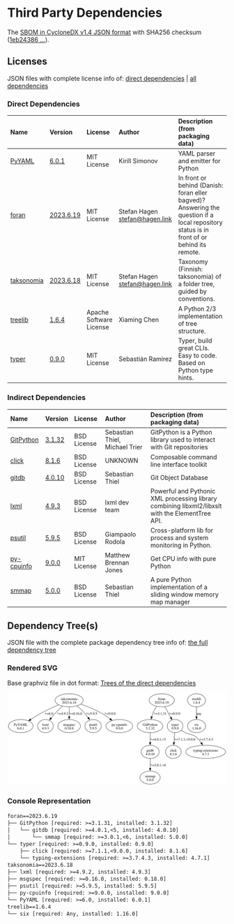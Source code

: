 # Third Party Dependencies

<!--[[[fill sbom_sha256()]]]-->
The [SBOM in CycloneDX v1.4 JSON format](https://git.sr.ht/~sthagen/liitos/blob/default/sbom/cdx.json) with SHA256 checksum ([1eb24386 ...](https://git.sr.ht/~sthagen/liitos/blob/default/sbom/cdx.json.sha256 "sha256:1eb2438609b141be1d9d089c04145c02cc9e2be17b32c1e654391ac46304dffa")).
<!--[[[end]]] (checksum: 30d94ea151d7f31f19a5d1421be102c7)-->
## Licenses 

JSON files with complete license info of: [direct dependencies](direct-dependency-licenses.json) | [all dependencies](all-dependency-licenses.json)

### Direct Dependencies

<!--[[[fill direct_dependencies_table()]]]-->
| Name                                                | Version                                                     | License                 | Author                           | Description (from packaging data)                                                                                                         |
|:----------------------------------------------------|:------------------------------------------------------------|:------------------------|:---------------------------------|:------------------------------------------------------------------------------------------------------------------------------------------|
| [PyYAML](https://pyyaml.org/)                       | [6.0.1](https://pypi.org/project/PyYAML/6.0.1/)             | MIT License             | Kirill Simonov                   | YAML parser and emitter for Python                                                                                                        |
| [foran](https://git.sr.ht/~sthagen/foran)           | [2023.6.19](https://pypi.org/project/foran/2023.6.19/)      | MIT License             | Stefan Hagen <stefan@hagen.link> | In front or behind (Danish: foran eller bagved)? Answering the question if a local repository status is in front of or behind its remote. |
| [taksonomia](https://git.sr.ht/~sthagen/taksonomia) | [2023.6.18](https://pypi.org/project/taksonomia/2023.6.18/) | MIT License             | Stefan Hagen <stefan@hagen.link> | Taxonomy (Finnish: taksonomia) of a folder tree, guided by conventions.                                                                   |
| [treelib](https://github.com/caesar0301/treelib)    | [1.6.4](https://pypi.org/project/treelib/1.6.4/)            | Apache Software License | Xiaming Chen                     | A Python 2/3 implementation of tree structure.                                                                                            |
| [typer](https://github.com/tiangolo/typer)          | [0.9.0](https://pypi.org/project/typer/0.9.0/)              | MIT License             | Sebastián Ramírez                | Typer, build great CLIs. Easy to code. Based on Python type hints.                                                                        |
<!--[[[end]]] (checksum: 5b69fb3ced8abd214f48fe9ffbe74abe)-->

### Indirect Dependencies

<!--[[[fill indirect_dependencies_table()]]]-->
| Name                                                           | Version                                              | License     | Author                         | Description (from packaging data)                                                                |
|:---------------------------------------------------------------|:-----------------------------------------------------|:------------|:-------------------------------|:-------------------------------------------------------------------------------------------------|
| [GitPython](https://github.com/gitpython-developers/GitPython) | [3.1.32](https://pypi.org/project/GitPython/3.1.32/) | BSD License | Sebastian Thiel, Michael Trier | GitPython is a Python library used to interact with Git repositories                             |
| [click](https://palletsprojects.com/p/click/)                  | [8.1.6](https://pypi.org/project/click/8.1.6/)       | BSD License | UNKNOWN                        | Composable command line interface toolkit                                                        |
| [gitdb](https://github.com/gitpython-developers/gitdb)         | [4.0.10](https://pypi.org/project/gitdb/4.0.10/)     | BSD License | Sebastian Thiel                | Git Object Database                                                                              |
| [lxml](https://lxml.de/)                                       | [4.9.3](https://pypi.org/project/lxml/4.9.3/)        | BSD License | lxml dev team                  | Powerful and Pythonic XML processing library combining libxml2/libxslt with the ElementTree API. |
| [psutil](https://github.com/giampaolo/psutil)                  | [5.9.5](https://pypi.org/project/psutil/5.9.5/)      | BSD License | Giampaolo Rodola               | Cross-platform lib for process and system monitoring in Python.                                  |
| [py-cpuinfo](https://github.com/workhorsy/py-cpuinfo)          | [9.0.0](https://pypi.org/project/py-cpuinfo/9.0.0/)  | MIT License | Matthew Brennan Jones          | Get CPU info with pure Python                                                                    |
| [smmap](https://github.com/gitpython-developers/smmap)         | [5.0.0](https://pypi.org/project/smmap/5.0.0/)       | BSD License | Sebastian Thiel                | A pure Python implementation of a sliding window memory map manager                              |
<!--[[[end]]] (checksum: 6806a52cef667802406da6a24220b905)-->

## Dependency Tree(s)

JSON file with the complete package dependency tree info of: [the full dependency tree](package-dependency-tree.json)

### Rendered SVG

Base graphviz file in dot format: [Trees of the direct dependencies](package-dependency-tree.dot.txt)

<img src="./package-dependency-tree.svg" alt="Trees of the direct dependencies" title="Trees of the direct dependencies"/>

### Console Representation

<!--[[[fill dependency_tree_console_text()]]]-->
````console
foran==2023.6.19
├── GitPython [required: >=3.1.31, installed: 3.1.32]
│   └── gitdb [required: >=4.0.1,<5, installed: 4.0.10]
│       └── smmap [required: >=3.0.1,<6, installed: 5.0.0]
└── typer [required: >=0.9.0, installed: 0.9.0]
    ├── click [required: >=7.1.1,<9.0.0, installed: 8.1.6]
    └── typing-extensions [required: >=3.7.4.3, installed: 4.7.1]
taksonomia==2023.6.18
├── lxml [required: >=4.9.2, installed: 4.9.3]
├── msgspec [required: >=0.16.0, installed: 0.18.0]
├── psutil [required: >=5.9.5, installed: 5.9.5]
├── py-cpuinfo [required: >=9.0.0, installed: 9.0.0]
└── PyYAML [required: >=6.0, installed: 6.0.1]
treelib==1.6.4
└── six [required: Any, installed: 1.16.0]
````
<!--[[[end]]] (checksum: 42edcfee9c22d0f62dd317833d1d1953)-->

